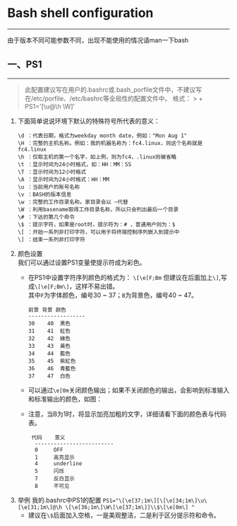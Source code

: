 # Bash shell configuration
---
由于版本不同可能参数不同，出现不能使用的情况请man一下bash
## 一、PS1
---
> 此配置建议写在用户的.bashrc或.bash_porfile文件中，不建议写在/etc/porfile、/etc/bashrc等全局性的配置文件中。
> 格式：
	> + PS1='[\u@\h \W]'
1. 下面简单说说环境下默认的特殊符号所代表的意义：
	```
	\d ：代表日期，格式为weekday month date，例如："Mon Aug 1"   
	\H ：完整的主机名称。例如：我的机器名称为：fc4.linux，则这个名称就是fc4.linux  
	\h ：仅取主机的第一个名字，如上例，则为fc4，.linux则被省略   
	\t ：显示时间为24小时格式，如：HH：MM：SS   
	\T ：显示时间为12小时格式    
	\A ：显示时间为24小时格式：HH：MM    
	\u ：当前用户的账号名称   
	\v ：BASH的版本信息   
	\w ：完整的工作目录名称。家目录会以 ~代替  
	\W ：利用basename取得工作目录名称，所以只会列出最后一个目录  
	\# ：下达的第几个命令  
	\$ ：提示字符，如果是root时，提示符为：# ，普通用户则为：$  
	\[ ：开始一系列非打印字符，可以用于将终端控制序列嵌入到提示中  
	\] ：结束一系列非打印字符  
	```
2. 颜色设置  
我们可以通过设置PS1变量使提示符成为彩色。
	+ 在PS1中设置字符序列颜色的格式为：
`\[\e[F;Bm`  但建议在后面加上`\]`,写成`\[\e[F;Bm\]`，这样不易出错。  
其中`F`为字体颜色，编号30 ~ 37；`B`为背景色，编号40 ~ 47。
		```
		前景 背景 颜色   
		------------------
	  	30    40  黑色
		31    41  紅色
		32    42  綠色
		33    43  黃色
		34    44  藍色
		35    45  紫紅色
		36    46  青藍色
		37    47  白色
		```
	+ 可以通过`\e[0m`关闭颜色输出；如果不关闭颜色的输出，会影响到标准输入和标准输出的颜色，如图：
	+ 注意，当B为1时，将显示加亮加粗的文字，详细请看下面的颜色表与代码表。
  
		```
		 代码    意义
		  -------------------------
		  0     OFF
		  1     高亮显示
		  4     underline
		  5     闪烁
		  7     反白显示
		  8     不可见
		```
3. 举例
我的.bashrc中PS1的配置
`PS1="\[\e[37;1m\][\[\e[34;1m\]\u\[\e[31;1m\]@\h \[\e[36;1m\]\W\[\e[37;1m\]]\\$\[\e[0m\] "`
	+ 建议在`\$`后面加入空格，一是美观整洁，二是利于区分提示符和命令。